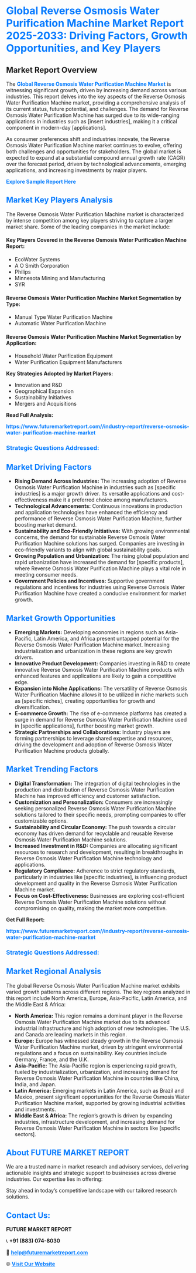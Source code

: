 <h1 style="color: #007BFF;">Global Reverse Osmosis Water Purification Machine Market Report 2025-2033: Driving Factors, Growth Opportunities, and Key Players</h1>

<section id="overview">
<h2>Market Report Overview</h2>
<p>The <a href="https://www.futuremarketreport.com//industry-report/reverse-osmosis-water-purification-machine-market" style="color: #007BFF; text-decoration: none;"><strong>Global Reverse Osmosis Water Purification Machine Market</strong></a> is witnessing significant growth, driven by increasing demand across various industries. This report delves into the key aspects of the Reverse Osmosis Water Purification Machine market, providing a comprehensive analysis of its current status, future potential, and challenges. The demand for Reverse Osmosis Water Purification Machine has surged due to its wide-ranging applications in industries such as [insert industries], making it a critical component in modern-day [applications].</p>
<p>As consumer preferences shift and industries innovate, the Reverse Osmosis Water Purification Machine market continues to evolve, offering both challenges and opportunities for stakeholders. The global market is expected to expand at a substantial compound annual growth rate (CAGR) over the forecast period, driven by technological advancements, emerging applications, and increasing investments by major players.</p>
</section>

<section id="overview">
<p><a href="https://www.futuremarketreport.com//request-sample/reportId=86384" style="color: #007BFF; text-decoration: none;"><strong>Explore Sample Report Here</strong></a></p>
</section>

<section id="key-players">
<h2 style="color: #007BFF;">Market Key Players Analysis</h2>
<p>The Reverse Osmosis Water Purification Machine market is characterized by intense competition among key players striving to capture a larger market share. Some of the leading companies in the market include:</p>
<h4>Key Players Covered in the Reverse Osmosis Water Purification Machine Report:</h4>
<ul><li>EcoWater Systems</li><li>A O Smith Corporation</li><li>Philips</li><li>Minnesota Mining and Manufacturing</li><li>SYR</li></ul>
<h4>Reverse Osmosis Water Purification Machine Market Segmentation by Type:</h4>
<ul><li>Manual Type Water Purification Machine</li><li>Automatic Water Purification Machine</li></ul>

<h4>Reverse Osmosis Water Purification Machine Market Segmentation by Application:</h4>
<ul><li>Household Water Purification Equipment</li><li>Water Purification Equipment Manufacturers</li></ul>
<p><strong>Key Strategies Adopted by Market Players:</strong></p>
<ul>
<li>Innovation and R&D</li>
<li>Geographical Expansion</li>
<li>Sustainability Initiatives</li>
<li>Mergers and Acquisitions</li>
</ul>
</section>

<section>
<p><strong>Read Full Analysis: </strong></p><a href="https://www.futuremarketreport.com//industry-report/reverse-osmosis-water-purification-machine-market" style="color: #007BFF; text-decoration: none;"><strong>https://www.futuremarketreport.com//industry-report/reverse-osmosis-water-purification-machine-market</strong></a>
<h3 style="color: #007BFF;">Strategic Questions Addressed:</h3>
</section>

<section id="driving-factors">
<h2 style="color: #007BFF;">Market Driving Factors</h2>
<ul>
<li><strong>Rising Demand Across Industries:</strong> The increasing adoption of Reverse Osmosis Water Purification Machine in industries such as [specific industries] is a major growth driver. Its versatile applications and cost-effectiveness make it a preferred choice among manufacturers.</li>
<li><strong>Technological Advancements:</strong> Continuous innovations in production and application technologies have enhanced the efficiency and performance of Reverse Osmosis Water Purification Machine, further boosting market demand.</li>
<li><strong>Sustainability and Eco-Friendly Initiatives:</strong> With growing environmental concerns, the demand for sustainable Reverse Osmosis Water Purification Machine solutions has surged. Companies are investing in eco-friendly variants to align with global sustainability goals.</li>
<li><strong>Growing Population and Urbanization:</strong> The rising global population and rapid urbanization have increased the demand for [specific products], where Reverse Osmosis Water Purification Machine plays a vital role in meeting consumer needs.</li>
<li><strong>Government Policies and Incentives:</strong> Supportive government regulations and incentives for industries using Reverse Osmosis Water Purification Machine have created a conducive environment for market growth.</li>
</ul>
</section>

<section id="growth-opportunities">
<h2 style="color: #007BFF;">Market Growth Opportunities</h2>
<ul>
<li><strong>Emerging Markets:</strong> Developing economies in regions such as Asia-Pacific, Latin America, and Africa present untapped potential for the Reverse Osmosis Water Purification Machine market. Increasing industrialization and urbanization in these regions are key growth drivers.</li>
<li><strong>Innovative Product Development:</strong> Companies investing in R&D to create innovative Reverse Osmosis Water Purification Machine products with enhanced features and applications are likely to gain a competitive edge.</li>
<li><strong>Expansion into Niche Applications:</strong> The versatility of Reverse Osmosis Water Purification Machine allows it to be utilized in niche markets such as [specific niches], creating opportunities for growth and diversification.</li>
<li><strong>E-commerce Growth:</strong> The rise of e-commerce platforms has created a surge in demand for Reverse Osmosis Water Purification Machine used in [specific applications], further boosting market growth.</li>
<li><strong>Strategic Partnerships and Collaborations:</strong> Industry players are forming partnerships to leverage shared expertise and resources, driving the development and adoption of Reverse Osmosis Water Purification Machine products globally.</li>
</ul>
</section>

<section id="trending-factors">
<h2 style="color: #007BFF;">Market Trending Factors</h2>
<ul>
<li><strong>Digital Transformation:</strong> The integration of digital technologies in the production and distribution of Reverse Osmosis Water Purification Machine has improved efficiency and customer satisfaction.</li>
<li><strong>Customization and Personalization:</strong> Consumers are increasingly seeking personalized Reverse Osmosis Water Purification Machine solutions tailored to their specific needs, prompting companies to offer customizable options.</li>
<li><strong>Sustainability and Circular Economy:</strong> The push towards a circular economy has driven demand for recyclable and reusable Reverse Osmosis Water Purification Machine solutions.</li>
<li><strong>Increased Investment in R&D:</strong> Companies are allocating significant resources to research and development, resulting in breakthroughs in Reverse Osmosis Water Purification Machine technology and applications.</li>
<li><strong>Regulatory Compliance:</strong> Adherence to strict regulatory standards, particularly in industries like [specific industries], is influencing product development and quality in the Reverse Osmosis Water Purification Machine market.</li>
<li><strong>Focus on Cost-Effectiveness:</strong> Businesses are exploring cost-efficient Reverse Osmosis Water Purification Machine solutions without compromising on quality, making the market more competitive.</li>
</ul>
</section>

<section>
<p><strong>Get Full Report: </strong></p><a href="https://www.futuremarketreport.com//industry-report/reverse-osmosis-water-purification-machine-market" style="color: #007BFF; text-decoration: none;"><strong>https://www.futuremarketreport.com//industry-report/reverse-osmosis-water-purification-machine-market</strong></a>
<h3 style="color: #007BFF;">Strategic Questions Addressed:</h3>
</section>


<section id="regional-analysis">
<h2 style="color: #007BFF;">Market Regional Analysis</h2>
<p>The global Reverse Osmosis Water Purification Machine market exhibits varied growth patterns across different regions. The key regions analyzed in this report include North America, Europe, Asia-Pacific, Latin America, and the Middle East & Africa:</p>
<ul>
<li><strong>North America:</strong> This region remains a dominant player in the Reverse Osmosis Water Purification Machine market due to its advanced industrial infrastructure and high adoption of new technologies. The U.S. and Canada are leading markets in this region.</li>
<li><strong>Europe:</strong> Europe has witnessed steady growth in the Reverse Osmosis Water Purification Machine market, driven by stringent environmental regulations and a focus on sustainability. Key countries include Germany, France, and the U.K.</li>
<li><strong>Asia-Pacific:</strong> The Asia-Pacific region is experiencing rapid growth, fueled by industrialization, urbanization, and increasing demand for Reverse Osmosis Water Purification Machine in countries like China, India, and Japan.</li>
<li><strong>Latin America:</strong> Emerging markets in Latin America, such as Brazil and Mexico, present significant opportunities for the Reverse Osmosis Water Purification Machine market, supported by growing industrial activities and investments.</li>
<li><strong>Middle East & Africa:</strong> The region’s growth is driven by expanding industries, infrastructure development, and increasing demand for Reverse Osmosis Water Purification Machine in sectors like [specific sectors].</li>
</ul>
</section>

<footer>
<h2 style="color: #007BFF;">About FUTURE MARKET REPORT</h2>
<p>We are a trusted name in market research and advisory services, delivering actionable insights and strategic support to businesses across diverse industries. Our expertise lies in offering:</p>

<p>Stay ahead in today’s competitive landscape with our tailored research solutions.</p>

<h2 style="color: #007BFF;">Contact Us:</h2>
<p><strong>FUTURE MARKET REPORT</strong></p>
<p>📞 <strong>+91 (883) 074-8030</strong></p>
<p>📧 <strong><a href="mailto:help@futuremarketreport.com" style="color: #007BFF;">help@futuremarketreport.com</a></strong></p>
<p>🌐 <strong><a href="https://www.futuremarketreport.com/" style="color: #007BFF;">Visit Our Website</a></strong></p>
</footer>